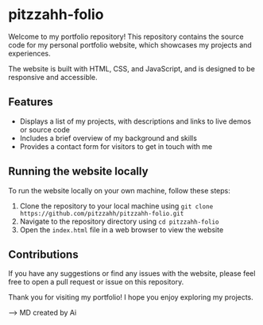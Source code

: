 # pitzzahh-folio

Welcome to my portfolio repository! This repository contains the source code for my personal portfolio website, which showcases my projects and experiences.

The website is built with HTML, CSS, and JavaScript, and is designed to be responsive and accessible.

## Features

- Displays a list of my projects, with descriptions and links to live demos or source code
- Includes a brief overview of my background and skills
- Provides a contact form for visitors to get in touch with me

## Running the website locally

To run the website locally on your own machine, follow these steps:

1. Clone the repository to your local machine using `git clone https://github.com/pitzzahh/pitzzahh-folio.git`
2. Navigate to the repository directory using `cd pitzzahh-folio`
3. Open the `index.html` file in a web browser to view the website

## Contributions

If you have any suggestions or find any issues with the website, please feel free to open a pull request or issue on this repository.

Thank you for visiting my portfolio! I hope you enjoy exploring my projects.

--> MD created by Ai